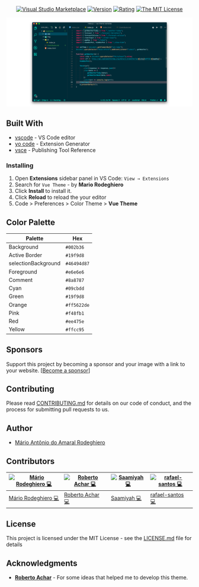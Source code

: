 <div align="center">

[![Visual Studio Marketplace](https://vsmarketplacebadge.apphb.com/installs-short/mariorodeghiero.vue-theme.svg?style=flat-square)](https://marketplace.visualstudio.com/items?itemName=mariorodeghiero.vue-theme)
[![Version](https://vsmarketplacebadge.apphb.com/version-short/mariorodeghiero.vue-theme.svg)](https://marketplace.visualstudio.com/items?itemName=mariorodeghiero.vue-theme)
[![Rating](https://vsmarketplacebadge.apphb.com/rating-short/mariorodeghiero.vue-theme.svg)](https://marketplace.visualstudio.com/items?itemName=mariorodeghiero.vue-theme)
[![The MIT License](https://img.shields.io/badge/license-MIT-blue.svg?style=flat-square)](http://opensource.org/licenses/MIT)

</div>

<div align="center">

![Example running](images/example.png)

</div>

## Built With

- [vscode](https://code.visualstudio.com/download) - VS Code editor
- [yo code](https://code.visualstudio.com/docs/extensions/yocode) - Extension Generator
- [vsce](https://code.visualstudio.com/docs/extensions/publish-extension) - Publishing Tool Reference

### Installing

1.  Open **Extensions** sidebar panel in VS Code: `View → Extensions`
2.  Search for `Vue Theme` - by **Mario Rodeghiero**
3.  Click **Install** to install it.
4.  Click **Reload** to reload the your editor
5.  Code > Preferences > Color Theme > **Vue Theme**

## Color Palette

Palette      | Hex       
---          | ---       
Background   | `#002b36` 
Active Border | `#19f9d8`
selectionBackground    | `#46494d87`
Foreground   | `#e6e6e6`
Comment      | `#8a8787`
Cyan         | `#09cbdd`
Green        | `#19f9d8`
Orange       | `#ff5622de`
Pink         | `#f48fb1`
Red          | `#ee475e`
Yellow       | `#ffcc95`


## Sponsors

Support this project by becoming a sponsor and your image with a link to your website. [[Become a sponsor](https://opencollective.com/vue-theme#sponsor)]

## Contributing

Please read [CONTRIBUTING.md](CONTRIBUTING.md) for details on our code of conduct, and the process for submitting pull requests to us.

## Author

- [Mário Antônio do Amaral Rodeghiero](https://github.com/mariorodeghiero)

## Contributors

| [![Mário Rodeghiero 💻](https://avatars0.githubusercontent.com/u/24671133?s=60&v=4)](https://github.com/mariorodeghiero) | [![Roberto Achar 💻](https://avatars2.githubusercontent.com/u/7755073?s=60&v=4)](https://github.com/robertoachar) | [![Saamiyah 💻](https://avatars0.githubusercontent.com/u/7201256?s=60&v=4)](https://github.com/Saamiyah) | [![rafael-santos 💻](https://avatars1.githubusercontent.com/u/2393428?s=64&v=4)](https://github.com/rafael-santos) |
| ------------------------------------------------------------------------------------------------------------------------ | ----------------------------------------------------------------------------------------------------------------- | -------------------------------------------------------------------------------------------------------- |-------------------------------------------------------------------------------------------------------- |
| [Mário Rodeghiero 💻](https://github.com/mariorodeghiero)                                                                | [Roberto Achar 💻](https://github.com/robertoachar)                                                               | [Saamiyah 💻](https://github.com/Saamiyah)                                                               |[rafael-santos 💻](https://github.com/rafael-santos)                                                               |


## License

This project is licensed under the MIT License - see the [LICENSE.md](LICENSE.md) file for details

## Acknowledgments

- [**Roberto Achar**](https://github.com/robertoachar) - For some ideas that helped me to develop this theme.
